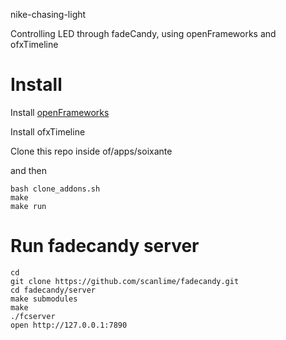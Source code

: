 nike-chasing-light

Controlling LED through fadeCandy, using openFrameworks and ofxTimeline

# Install

Install [openFrameworks](openframeworks.cc)

Install ofxTimeline

Clone this repo inside of/apps/soixante

and then 

```
bash clone_addons.sh
make
make run
```

# Run fadecandy server

```
cd
git clone https://github.com/scanlime/fadecandy.git
cd fadecandy/server
make submodules
make
./fcserver
open http://127.0.0.1:7890

```
